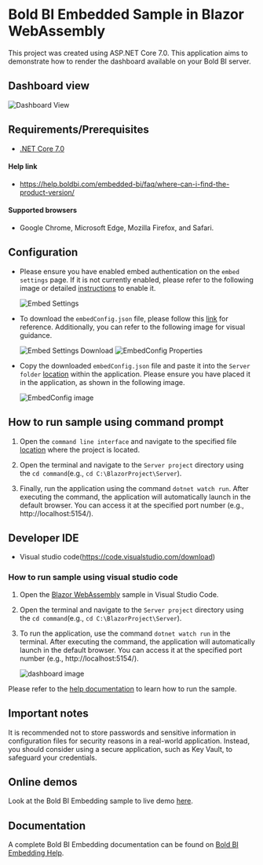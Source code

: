 # Bold BI Embedded Sample in Blazor WebAssembly

This project was created using ASP.NET Core 7.0. This application aims to demonstrate how to render the dashboard available on your Bold BI server.

## Dashboard view

![Dashboard View](https://github.com/boldbi/aspnet-core-sample/assets/91586758/817913b9-620e-43b5-bd98-fed9e800c668)

 ## Requirements/Prerequisites

 * [.NET Core 7.0](https://dotnet.microsoft.com/download/dotnet-core)

 #### Help link

 * https://help.boldbi.com/embedded-bi/faq/where-can-i-find-the-product-version/

 #### Supported browsers
  
  * Google Chrome, Microsoft Edge, Mozilla Firefox, and Safari.

 ## Configuration

  * Please ensure you have enabled embed authentication on the `embed settings` page. If it is not currently enabled, please refer to the following image or detailed [instructions](https://help.boldbi.com/site-administration/embed-settings/#get-embed-secret-code) to enable it.

    ![Embed Settings](https://github.com/boldbi/aspnet-core-sample/assets/91586758/b3a81978-9eb4-42b2-92bb-d1e2735ab007)

  * To download the `embedConfig.json` file, please follow this [link](https://help.boldbi.com/site-administration/embed-settings/#get-embed-configuration-file) for reference. Additionally, you can refer to the following image for visual guidance.
  
    ![Embed Settings Download](https://github.com/boldbi/aspnet-core-sample/assets/91586758/d27d4cfc-6a3e-4c34-975e-f5f22dea6172)
    ![EmbedConfig Properties](https://github.com/boldbi/aspnet-core-sample/assets/91586758/d6ce925a-0d4c-45d2-817e-24d6d59e0d63)

  * Copy the downloaded `embedConfig.json` file and paste it into the `Server folder` [location](https://github.com/boldbi/blazor-webassembly-sample/tree/master/BlazorWebAssembly/Server) within the application. Please ensure you have placed it in the application, as shown in the following image.

    ![EmbedConfig image](https://github.com/boldbi/blazor-webassembly-sample/assets/91586758/ac48a1f7-7d89-4171-bc5a-c26d9b872cb2)

## How to run sample using command prompt

  1. Open the `command line interface` and navigate to the specified file [location](https://github.com/boldbi/blazor-webassembly-sample/tree/master/BlazorWebAssembly) where the project is located.

  2. Open the terminal and navigate to the `Server project` directory using the `cd command`(e.g., `cd C:\BlazorProject\Server`).
  
  3. Finally, run the application using the command `dotnet watch run`. After executing the command, the application will automatically launch in the default browser. You can access it at the specified port number (e.g., http://localhost:5154/).

 ## Developer IDE

  * Visual studio code(https://code.visualstudio.com/download)

  ### How to run sample using visual studio code
 
  1. Open the [Blazor WebAssembly](https://github.com/boldbi/blazor-webassembly-sample/tree/master/BlazorWebAssembly) sample in Visual Studio Code.

  2. Open the terminal and navigate to the `Server project` directory using the `cd command`(e.g., `cd C:\BlazorProject\Server`).
   
  3. To run the application, use the command `dotnet watch run` in the terminal. After executing the command, the application will automatically launch in the default browser. You can access it at the specified port number (e.g., http://localhost:5154/).

     ![dashboard image](https://github.com/boldbi/aspnet-core-sample/assets/91586758/817913b9-620e-43b5-bd98-fed9e800c668)

Please refer to the [help documentation](https://help.boldbi.com/embedding-options/embedding-sdk/samples/blazor-web-assembly/#how-to-run-blazor-server-sample) to learn how to run the sample.

## Important notes

It is recommended not to store passwords and sensitive information in configuration files for security reasons in a real-world application. Instead, you should consider using a secure application, such as Key Vault, to safeguard your credentials.

## Online demos

Look at the Bold BI Embedding sample to live demo [here](https://samples.boldbi.com/embed).


## Documentation

A complete Bold BI Embedding documentation can be found on [Bold BI Embedding Help](https://help.boldbi.com/embedded-bi/javascript-based/).

